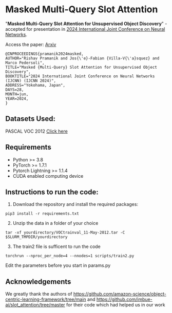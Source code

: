 # Masked Multi-Query Slot Attention
"**Masked Multi-Query Slot Attention for Unsupervised Object Discovery**" - accepted for presentation in [2024 International Joint Conference on Neural Networks](https://2024.ieeewcci.org/).

Access the paper: [Arxiv](https://arxiv.org/abs/2404.19654)
```
@INPROCEEDINGS{pramanik2024masked,
AUTHOR="Rishav Pramanik and Jos{\'e}-Fabian {Villa-V{\'a}squez} and Marco Pedersoli",
TITLE="Masked {Multi-Query} Slot Attention for Unsupervised Object Discovery",
BOOKTITLE="2024 International Joint Conference on Neural Networks (IJCNN) (IJCNN 2024)",
ADDRESS="Yokohama, Japan",
DAYS=28,
MONTH=jun,
YEAR=2024,
}
```


## Datasets Used:
PASCAL VOC 2012 [Click here](http://host.robots.ox.ac.uk/pascal/VOC/voc2012/index.html)
## Requirements

- Python >= 3.8
- PyTorch >= 1.7.1
- Pytorch Lightning >= 1.1.4
- CUDA enabled computing device
  
## Instructions to run the code:
1. Download the repository and install the required packages:
```
pip3 install -r requirements.txt
```
2. Unzip the data in a folder of your choice
```
tar -xf yourdirectory/VOCtrainval_11-May-2012.tar -C $SLURM_TMPDIR/yourdirectory
```
3. The train2 file is sufficent to run the code
```
torchrun --nproc_per_node=4 --nnodes=1 scripts/train2.py
```

Edit the parameters before you start in params.py

## Acknowledgements
We greatly thank the authors of https://github.com/amazon-science/object-centric-learning-framework/tree/main and https://github.com/imbue-ai/slot_attention/tree/master for their code which had helped us in our work
